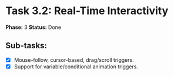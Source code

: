 # Task 3.2: Real-Time Interactivity

**Phase:** 3
**Status:** Done

## Sub-tasks:

- [x] Mouse-follow, cursor-based, drag/scroll triggers.
- [x] Support for variable/conditional animation triggers.
